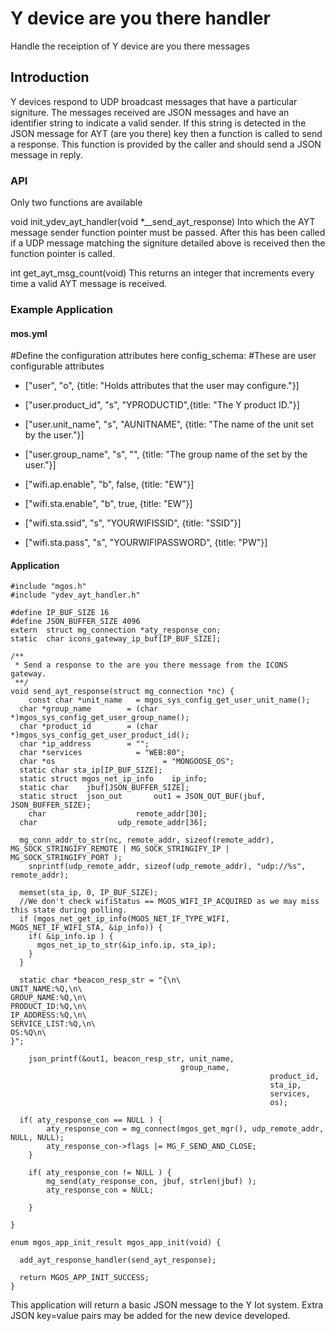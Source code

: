 # Y device are you there handler
Handle the receiption of Y device are you there messages

## Introduction

Y devices respond to UDP broadcast messages that have a particular signiture.
The messages received are JSON messages and have an identifier string to indicate 
a valid sender. If this string is detected in the JSON message for AYT (are you there) key
then a function is called to send a response.
This function is provided by the caller and should send a JSON message in
reply.

### API

Only two functions are available

void init_ydev_ayt_handler(void *__send_ayt_response)
Into which the AYT message sender function pointer must be passed. After this has 
been called if a UDP message matching the signiture detailed above is received then 
the function pointer is called.

int get_ayt_msg_count(void)
This returns an integer that increments every time a valid AYT message is received.

### Example Application

#### mos.yml

#Define the configuration attributes here
config_schema:
 #These are user configurable attributes
 - ["user", 						      "o",              {title: "Holds attributes that the user may configure."}]
 - ["user.product_id", 				"s", "YPRODUCTID",{title: "The Y product ID."}]
 - ["user.unit_name", 				"s", "AUNITNAME", {title: "The name of the unit set by the user."}]
 - ["user.group_name", 				"s", "",          {title: "The group name of the set by the user."}]

 - ["wifi.ap.enable",            "b", false, {title: "EW"}]
 - ["wifi.sta.enable",            "b", true, {title: "EW"}]
 - ["wifi.sta.ssid",              "s", "YOURWIFISSID", {title: "SSID"}]
 - ["wifi.sta.pass",              "s", "YOURWIFIPASSWORD", {title: "PW"}]

#### Application

```
#include "mgos.h"
#include "ydev_ayt_handler.h"

#define IP_BUF_SIZE 16
#define JSON_BUFFER_SIZE 4096
extern  struct mg_connection *aty_response_con;
static 	char icons_gateway_ip_buf[IP_BUF_SIZE];

/**
 * Send a response to the are you there message from the ICONS gateway.
 **/
void send_ayt_response(struct mg_connection *nc) {
	const char *unit_name   = mgos_sys_config_get_user_unit_name();
  char *group_name        = (char *)mgos_sys_config_get_user_group_name();
  char *product_id        = (char *)mgos_sys_config_get_user_product_id();
  char *ip_address        = "";
  char *services  		    = "WEB:80";
  char *os  				      = "MONGOOSE_OS";
  static char sta_ip[IP_BUF_SIZE];
  static struct mgos_net_ip_info 	ip_info;
  static char    jbuf[JSON_BUFFER_SIZE];
  static struct  json_out 		out1 = JSON_OUT_BUF(jbuf, JSON_BUFFER_SIZE);
	char 					remote_addr[30];
  char 					udp_remote_addr[36];

  mg_conn_addr_to_str(nc, remote_addr, sizeof(remote_addr), MG_SOCK_STRINGIFY_REMOTE | MG_SOCK_STRINGIFY_IP | MG_SOCK_STRINGIFY_PORT );
	snprintf(udp_remote_addr, sizeof(udp_remote_addr), "udp://%s", remote_addr);

  memset(sta_ip, 0, IP_BUF_SIZE);
  //We don't check wifiStatus == MGOS_WIFI_IP_ACQUIRED as we may miss this state during polling.
  if (mgos_net_get_ip_info(MGOS_NET_IF_TYPE_WIFI, MGOS_NET_IF_WIFI_STA, &ip_info)) {
    if( &ip_info.ip ) {
      mgos_net_ip_to_str(&ip_info.ip, sta_ip);
    }
  }

  static char *beacon_resp_str = "{\n\
UNIT_NAME:%Q,\n\
GROUP_NAME:%Q,\n\
PRODUCT_ID:%Q,\n\
IP_ADDRESS:%Q,\n\
SERVICE_LIST:%Q,\n\
OS:%Q\n\
}";

	json_printf(&out1, beacon_resp_str, unit_name,
                                      group_name,
										                  product_id,
										                  sta_ip,
										                  services,
										                  os);

  if( aty_response_con == NULL ) {
		aty_response_con = mg_connect(mgos_get_mgr(), udp_remote_addr, NULL, NULL);
		aty_response_con->flags |= MG_F_SEND_AND_CLOSE;
	}

	if( aty_response_con != NULL ) {
		mg_send(aty_response_con, jbuf, strlen(jbuf) );
		aty_response_con = NULL;

	}

}

enum mgos_app_init_result mgos_app_init(void) {

  add_ayt_response_handler(send_ayt_response);

  return MGOS_APP_INIT_SUCCESS;
}
```

This application will return a basic JSON message to the Y Iot system.
Extra JSON key=value pairs may be added for the new device developed.


